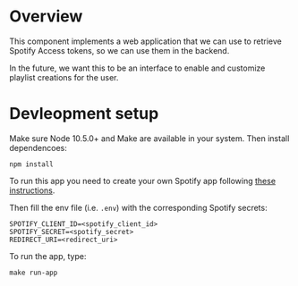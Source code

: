 # Overview

This component implements a web application that we can use to retrieve Spotify Access tokens, so we can use them in the backend.

In the future, we want this to be an interface to enable and customize playlist creations for the user.

# Devleopment setup

Make sure Node 10.5.0+ and Make are available in your system. Then install dependencoes:

```shell
npm install
```

To run this app you need to create your own Spotify app following [these instructions](https://developer.spotify.com/documentation/web-api/tutorials/getting-started#create-an-app).

Then fill the env file (i.e. `.env`) with the corresponding Spotify secrets:

```text
SPOTIFY_CLIENT_ID=<spotify_client_id>
SPOTIFY_SECRET=<spotify_secret>
REDIRECT_URI=<redirect_uri>
```

To run the app, type:

```shell
make run-app
```
